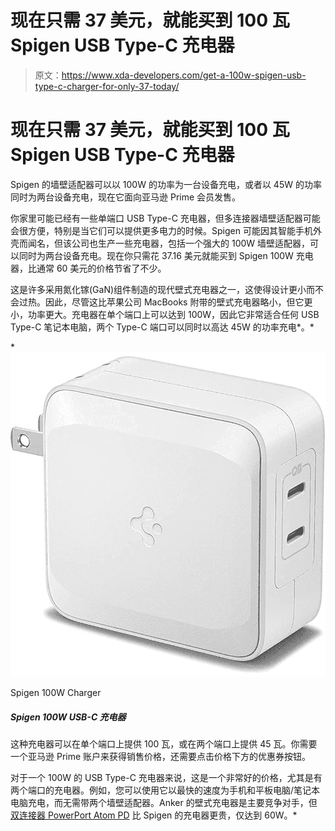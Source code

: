 # 现在只需 37 美元，就能买到 100 瓦 Spigen USB Type-C 充电器

> 原文：<https://www.xda-developers.com/get-a-100w-spigen-usb-type-c-charger-for-only-37-today/>

# 现在只需 37 美元，就能买到 100 瓦 Spigen USB Type-C 充电器

Spigen 的墙壁适配器可以以 100W 的功率为一台设备充电，或者以 45W 的功率同时为两台设备充电，现在它面向亚马逊 Prime 会员发售。

你家里可能已经有一些单端口 USB Type-C 充电器，但多连接器墙壁适配器可能会很方便，特别是当它们可以提供更多电力的时候。Spigen 可能因其智能手机外壳而闻名，但该公司也生产一些充电器，包括一个强大的 100W 墙壁适配器，可以同时为两台设备充电。现在你只需花 37.16 美元就能买到 Spigen 100W 充电器，比通常 60 美元的价格节省了不少。

这是许多采用氮化镓(GaN)组件制造的现代壁式充电器之一，这使得设计更小而不会过热。因此，尽管这比苹果公司 MacBooks 附带的壁式充电器略小，但它更小，功率更大。充电器在单个端口上可以达到 100W，因此它非常适合任何 USB Type-C 笔记本电脑，两个 Type-C 端口可以同时以高达 45W 的功率充电*。*

 *<picture>![This 100W USB Type-C charger is $41.99 right now, $18 below MSRP. <strong>You need an Amazon Prime account to see the discount.</strong>](img/5c34880e514f651fd97ce0643d600aeb.png)</picture> 

Spigen 100W Charger

##### Spigen 100W USB-C 充电器

这种充电器可以在单个端口上提供 100 瓦，或在两个端口上提供 45 瓦。你需要一个亚马逊 Prime 账户来获得销售价格，还需要点击价格下方的优惠券按钮。

对于一个 100W 的 USB Type-C 充电器来说，这是一个非常好的价格，尤其是有两个端口的充电器。例如，您可以使用它以最快的速度为手机和平板电脑/笔记本电脑充电，而无需带两个墙壁适配器。Anker 的壁式充电器是主要竞争对手，但[双连接器 PowerPort Atom PD](https://www.amazon.com/Anker-AK-A2029121-60W-PD-Ports/dp/B07DFGXLY4?tag=xda-10d37ve-20&ascsubtag=UUxdaUeUpU5192&asc_refurl=https%3A%2F%2Fwww.xda-developers.com%2Fget-a-100w-spigen-usb-type-c-charger-for-only-37-today%2F&asc_campaign=Short-Term) 比 Spigen 的充电器更贵，仅达到 60W。*